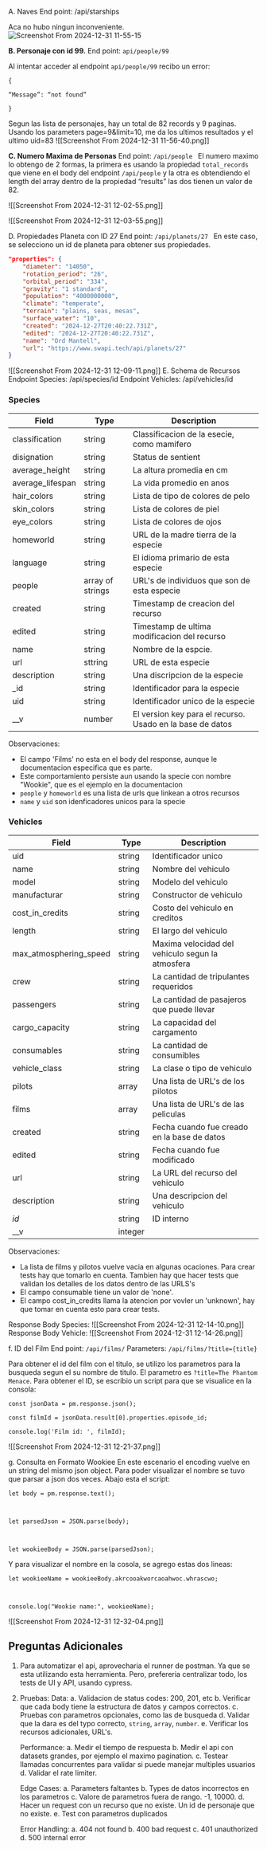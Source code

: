 A. Naves 
End point: /api/starships

Aca no hubo ningun inconveniente. 
![Screenshot From 2024-12-31 11-55-15](https://github.com/user-attachments/assets/58f6f386-e6ab-4d29-ae69-2dd22a008690)


**B. Personaje con id 99.**
End point: `api/people/99`

Al intentar acceder al endpoint `api/people/99` recibo un error: 

```
{

“Message”: “not found”

}
```
Segun las lista de personajes, hay un total de 82 records y 9 paginas. Usando los parameters page=9&limit=10, me da los ultimos resultados y el ultimo uid=83
![[Screenshot From 2024-12-31 11-56-40.png]]


**C. Numero Maxima de Personas**
End point: `/api/people
`
El numero maximo lo obtengo de 2 formas, la primera es usando la propiedad `total_records` que viene en el body del endpoint `/api/people` y la otra es obtendiendo el length del array dentro de la propiedad “results” las dos tienen un valor de 82.

![[Screenshot From 2024-12-31 12-02-55.png]]

![[Screenshot From 2024-12-31 12-03-55.png]]


D. Propiedades Planeta con ID 27
End point: `/api/planets/27
`
En este caso, se selecciono un id de planeta para obtener sus propiedades. 
```json
"properties": {
	"diameter": "14050",
	"rotation_period": "26",
	"orbital_period": "334",
	"gravity": "1 standard",
	"population": "4000000000",
	"climate": "temperate",
	"terrain": "plains, seas, mesas",
	"surface_water": "10",
	"created": "2024-12-27T20:40:22.731Z",
	"edited": "2024-12-27T20:40:22.731Z",
	"name": "Ord Mantell",
	"url": "https://www.swapi.tech/api/planets/27"
}
```
![[Screenshot From 2024-12-31 12-09-11.png]]
E. Schema de Recursos
Endpoint Species: /api/species/id
Endpoint Vehicles: /api/vehicles/id

### Species

| Field            | Type             | Description                                               |
| ---------------- | ---------------- | --------------------------------------------------------- |
| classification   | string           | Classificacion de la esecie, como mamifero                |
| disignation      | string           | Status de sentient                                        |
| average_height   | string           | La altura promedia en cm                                  |
| average_lifespan | string           | La vida promedio en anos                                  |
| hair_colors      | string           | Lista de tipo de colores de pelo                          |
| skin_colors      | string           | Lista de colores de piel                                  |
| eye_colors       | string           | Lista de colores de ojos                                  |
| homeworld        | string           | URL de la madre tierra de la especie                      |
| language         | string           | El idioma primario de esta especie                        |
| people           | array of strings | URL's de individuos que son de esta especie               |
| created          | string           | Timestamp de creacion del recurso                         |
| edited           | string           | Timestamp de ultima modificacion del recurso              |
| name             | string           | Nombre de la espcie.                                      |
| url              | sttring          | URL de esta especie                                       |
| description      | string           | Una discripcion de la especie                             |
| _id              | string           | Identificador  para la especie                            |
| uid              | string           | Identificador unico de la especie                         |
| __v              | number           | El version key para el recurso. Usado en la base de datos |
Observaciones: 
* El campo 'Films' no esta en el body del response, aunque le documentacion especifica que es parte. 
* Este comportamiento persiste aun usando la specie con  nombre "Wookie", que es el ejemplo en la documentacion
* `people` y `homeworld` es una lista de urls que linkean a otros recursos
* `name` y `uid` son idenficadores unicos para la specie

### Vehicles

| Field                  | Type    | Description                                      |
| ---------------------- | ------- | ------------------------------------------------ |
| uid                    | string  | Identificador unico                              |
| name                   | string  | Nombre del vehiculo                              |
| model                  | string  | Modelo del vehiculo                              |
| manufacturar           | string  | Constructor de vehiculo                          |
| cost_in_credits        | string  | Costo del vehiculo en creditos                   |
| length                 | string  | El largo del vehiculo                            |
| max_atmosphering_speed | string  | Maxima velocidad del vehiculo segun la atmosfera |
| crew                   | string  | La cantidad de tripulantes requeridos            |
| passengers             | string  | La cantidad de pasajeros que puede llevar        |
| cargo_capacity         | string  | La capacidad del cargamento                      |
| consumables            | string  | La cantidad de consumibles                       |
| vehicle_class          | string  | La clase o tipo de vehiculo                      |
| pilots                 | array   | Una lista de URL's de los pilotos                |
| films                  | array   | Una lista de URL's de las peliculas              |
| created                | string  | Fecha cuando fue creado en la base de datos      |
| edited                 | string  | Fecha cuando fue modificado                      |
| url                    | string  | La URL del recurso del vehiculo                  |
| description            | string  | Una descripcion del vehiculo                     |
| _id_                   | string  | ID interno                                       |
| __v                    | integer |                                                  |


Observaciones:
* La lista de films y pilotos vuelve vacia en algunas ocaciones. Para crear tests hay que tomarlo en cuenta. Tambien hay que hacer tests que validan los detalles de los datos dentro de las URLS's
* El campo consumable tiene un valor de 'none'. 
* El campo cost_in_credits llama la atencion por vovler un 'unknown', hay que tomar en cuenta esto para crear tests. 

Response Body Species:
![[Screenshot From 2024-12-31 12-14-10.png]]
Response Body Vehicle:
![[Screenshot From 2024-12-31 12-14-26.png]]

f. ID del Film
End point: `/api/films/`
Parameters: `/api/films/?title={title}`

Para obtener el id del film con el titulo, se utilizo los parametros para la busqueda segun el su nombre de titulo. El parametro es `?title=The Phantom Menace`. 
Para obtener el ID, se escribio un script para que se visualice en la consola:
```
const jsonData = pm.response.json();

const filmId = jsonData.result[0].properties.episode_id;

console.log('Film id: ', filmId);
```
![[Screenshot From 2024-12-31 12-21-37.png]]

g. Consulta en Formato Wookiee
En este escenario el encoding vuelve en un string del mismo json object. Para poder visualizar el nombre se tuvo que parsar a json dos veces. Abajo esta el script:
```
let body = pm.response.text();

  

let parsedJson = JSON.parse(body);

  

let wookieeBody = JSON.parse(parsedJson);
```
Y para visualizar el nombre en la cosola, se agrego estas dos lineas:
```
let wookieeName = wookieeBody.akrcooakworcaoahwoc.whrascwo;

  

console.log("Wookie name:", wookieeName);
```
![[Screenshot From 2024-12-31 12-32-04.png]]

## Preguntas Adicionales
1. Para automatizar el api, aprovecharia el runner de postman. Ya que se esta utilizando esta herramienta. Pero, prefereria centralizar todo, los tests de UI y API, usando cypress. 
2. Pruebas:
	Data:
		a. Validacion de status codes: 200, 201, etc
		b. Verificar que cada body tiene la estructura de datos y campos correctos.
		c. Pruebas con parametros opcionales, como las de busqueda
		d. Validar que la dara es del typo correcto, `string`, `array`, `number`.
		e. Verificar los recursos adicionales, URL's.

	 Performance:
	  a. Medir el tiempo de respuesta
	  b. Medir el api con datasets grandes, por ejemplo el maximo pagination. 
	  c. Testear llamadas concurrentes para validar si puede manejar multiples usuarios
	  d. Validar el rate limiter. 

	 Edge Cases:
	  a. Parameters faltantes
	  b. Types de datos incorrectos en los parametros
	  c. Valore de parametros fuera de rango. -1, 10000. 
	  d. Hacer un request con un recurso que no existe. Un id de personaje que  no existe. 
	  e. Test con parametros duplicados

   Error Handling:
     a. 404 not found
     b. 400 bad request
     c. 401 unauthorized
     d. 500 internal error
